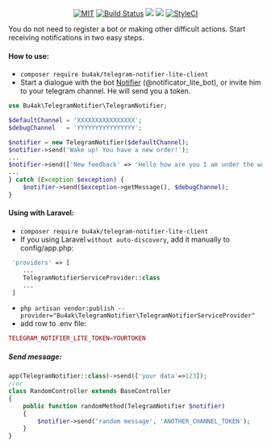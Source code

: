 <p align="center">
    <a href="https://opensource.org/licenses/MIT"><img src="https://img.shields.io/badge/License-MIT-green.svg" alt="MIT"></a>
    <a href="https://travis-ci.org/Bu4ak/telegram-notifier-lite-client"><img src="https://travis-ci.org/Bu4ak/telegram-notifier-lite-client.svg?branch=master" alt="Build Status"></a>
    <a href="https://codeclimate.com/github/Bu4ak/telegram-notifier-lite-client/maintainability"><img src="https://api.codeclimate.com/v1/badges/b9a870be87f14eccf917/maintainability" /></a>
    <a href="https://codeclimate.com/github/Bu4ak/telegram-notifier-lite-client/test_coverage"><img src="https://api.codeclimate.com/v1/badges/b9a870be87f14eccf917/test_coverage" /></a>
    <a href="https://styleci.io/repos/126356334"><img src="https://styleci.io/repos/126356334/shield?branch=master" alt="StyleCI"></a>
</p>

You do not need to register a bot or making other difficult actions. Start receiving notifications in two easy steps.
#### How to use:
* `composer require bu4ak/telegram-notifier-lite-client`
* Start a dialogue with the bot [Notifier](https://telegram.me/notificator_lite_bot) (@notificator_lite_bot), or invite him to your telegram channel. He will send you a token.
```php
use Bu4ak\TelegramNotifier\TelegramNotifier;

$defaultChannel = 'XXXXXXXXXXXXXXXX';
$debugChannel   = 'YYYYYYYYYYYYYYYY';

$notifier = new TelegramNotifier($defaultChannel);
$notifier->send('Wake up! You have a new order!');
...
$notifier->send(['New feedback' => 'Hello how are you I am under the water please help me']);
...
} catch (Exception $exception) {
    $notifier->send($exception->getMessage(), $debugChannel);
}
```

#### Using with Laravel:
* `composer require bu4ak/telegram-notifier-lite-client`
* If you using Laravel `without auto-discovery`, add it manually to config/app.php:
```php
 'providers' => [
    ...
    TelegramNotifierServiceProvider::class
    ...
 ]
```
 * `php artisan vendor:publish --provider="Bu4ak\TelegramNotifier\TelegramNotifierServiceProvider"`
 * add row to .env file:
 ```php
TELEGRAM_NOTIFIER_LITE_TOKEN=YOURTOKEN
```
##### Send message:
```php
app(TelegramNotifier::class)->send(['your data'=>123]);
//or
class RandomController extends BaseController
{
    public function randomMethod(TelegramNotifier $notifier)
    {
        $notifier->send('random message', 'ANOTHER_CHANNEL_TOKEN');
    }
}
```
